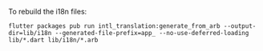 To rebuild the i18n files:

```
flutter packages pub run intl_translation:generate_from_arb --output-dir=lib/i18n --generated-file-prefix=app_ --no-use-deferred-loading lib/*.dart lib/i18n/*.arb
```
